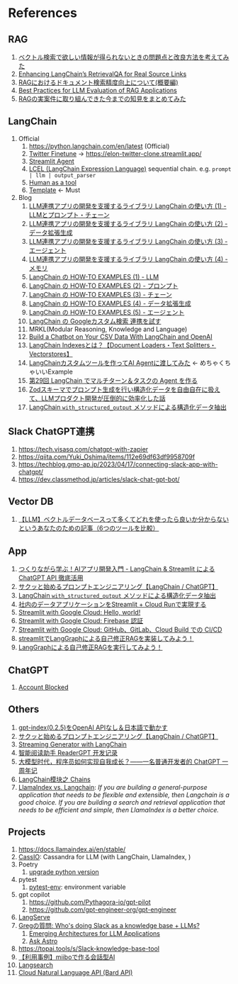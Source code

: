 # References

## RAG

1. [ベクトル検索で欲しい情報が得られないときの問題点と改良方法を考えてみた](https://dev.classmethod.jp/articles/problem-and-improve-methods-of-vector-search/)
1. [Enhancing LangChain’s RetrievalQA for Real Source Links](https://medium.com/@nakamasato/enhancing-langchains-retrievalqa-for-real-source-links-53713c7d802a)
1. [RAGにおけるドキュメント検索精度向上について(概要編)](https://zenn.dev/sompojapan_dx/articles/eb755a18e893ce)
1. [Best Practices for LLM Evaluation of RAG Applications](https://www.databricks.com/blog/LLM-auto-eval-best-practices-RAG)
1. [RAGの実案件に取り組んできた今までの知見をまとめてみた](https://dev.classmethod.jp/articles/rag-knowledge-on-real-projects/)

## LangChain

1. Official
    1. https://python.langchain.com/en/latest (Official)
    1. [Twitter Finetune](https://github.com/langchain-ai/twitter-finetune) -> https://elon-twitter-clone.streamlit.app/
    1. [Streamlit Agent](https://github.com/langchain-ai/streamlit-agent)
    1. [LCEL (LangChain Expression Language)](https://python.langchain.com/docs/expression_language/) sequential chain. e.g. `prompt | llm | output_parser`
    1. [Human as a tool](https://python.langchain.com/docs/integrations/tools/human_tools)
    1. [Template](https://python.langchain.com/docs/templates/) <- Must
1. Blog
    1. [LLM連携アプリの開発を支援するライブラリ LangChain の使い方 (1) - LLMとプロンプト・チェーン](https://note.com/npaka/n/n61ad59380a43)
    1. [LLM連携アプリの開発を支援するライブラリ LangChain の使い方 (2) - データ拡張生成](https://note.com/npaka/n/n2f89fb3bf91b)
    1. [LLM連携アプリの開発を支援するライブラリ LangChain の使い方 (3) - エージェント](https://note.com/npaka/n/n6b7a07e492f1)
    1. [LLM連携アプリの開発を支援するライブラリ LangChain の使い方 (4) - メモリ](https://note.com/npaka/n/n95e5bce0e1d6)
    1. [LangChain の HOW-TO EXAMPLES (1) - LLM](https://note.com/npaka/n/n716dfd26094d)
    1. [LangChain の HOW-TO EXAMPLES (2) - プロンプト](https://note.com/npaka/n/n97aac2da03f4)
    1. [LangChain の HOW-TO EXAMPLES (3) - チェーン](https://note.com/npaka/n/n886960b89de1)
    1. [LangChain の HOW-TO EXAMPLES (4) - データ拡張生成](https://note.com/npaka/n/nb9b70619939a)
    1. [LangChain の HOW-TO EXAMPLES (5) - エージェント](https://note.com/npaka/n/nb28aa5f38c0d)
    1. [LangChain の Googleカスタム検索 連携を試す](https://note.com/npaka/n/nd9a4a26a8932)
    1. MRKL(Modular Reasoning, Knowledge and Language)
    1. [Build a Chatbot on Your CSV Data With LangChain and OpenAI](https://betterprogramming.pub/build-a-chatbot-on-your-csv-data-with-langchain-and-openai-ed121f85f0cd)
    1. [LangChain Indexesとは？【Document Loaders・Text Splitters・Vectorstores】](https://zenn.dev/umi_mori/books/prompt-engineer/viewer/langchain_indexes)
    1. [LangChainカスタムツールを作ってAI Agentに渡してみた](https://note.com/astropomeai/n/n714867753751) <- めちゃくちゃいいExample
    1. [第29回 LangChain でマルチターン＆タスクの Agent を作る](https://www.ogis-ri.co.jp/otc/hiroba/technical/similar-document-search/part29.html)
    1. [Zodスキーマでプロンプト生成を行い構造化データを自由自在に扱えて、LLMプロダクト開発が圧倒的に効率化した話](https://tech.algomatic.jp/entry/2024/05/23/140219)
    1. [LangChain `with_structured_output` メソッドによる構造化データ抽出](https://zenn.dev/ml_bear/articles/cb07549ec52175)

## Slack ChatGPT連携

1. https://tech.visasq.com/chatgpt-with-zapier
1. https://qiita.com/Yuki_Oshima/items/112e69df63df9958709f
1. https://techblog.gmo-ap.jp/2023/04/17/connecting-slack-app-with-chatgpt/
1. https://dev.classmethod.jp/articles/slack-chat-gpt-bot/

## Vector DB

1. [【LLM】ベクトルデータベースって多くてどれを使ったら良いか分からないというあなたのための記事（6つのツールを比較）](https://zenn.dev/moekidev/articles/9e8b85025d590e)

## App

1. [つくりながら学ぶ！AIアプリ開発入門 - LangChain & Streamlit による ChatGPT API 徹底活用](https://zenn.dev/ml_bear/books/d1f060a3f166a5)
1. [サクッと始めるプロンプトエンジニアリング【LangChain / ChatGPT】](https://zenn.dev/umi_mori/books/prompt-engineer)
1. [LangChain `with_structured_output` メソッドによる構造化データ抽出](https://zenn.dev/ml_bear/articles/cb07549ec52175)
1. [社内のデータアプリケーションをStreamlit + Cloud Runで実現する](https://zenn.dev/atamaplus/articles/6fbbd3362fbc66)
1. [Streamlit with Google Cloud: Hello, world!](https://zenn.dev/google_cloud_jp/articles/streamlit-01-hello)
1. [Streamlit with Google Cloud: Firebase 認証](https://zenn.dev/google_cloud_jp/articles/streamlit-02-firebase)
1. [Streamlit with Google Cloud: GitHub、GitLab、Cloud Build での CI/CD](https://zenn.dev/google_cloud_jp/articles/streamlit-04-cicd)
1. [streamlitでLangGraphによる自己修正RAGを実装してみよう！](https://zenn.dev/tsuzukia/articles/e4db5889a9a02c)
1. [LangGraphによる自己修正RAGを実行してみよう！](https://zenn.dev/tsuzukia/articles/0724729c2b733e)

## ChatGPT

1. [Account Blocked](https://community.openai.com/t/sorry-you-have-been-blocked-by-chatgpt/190053)

## Others

1. [gpt-index(0.2.5)をOpenAI APIなし＆日本語で動かす](https://note.com/oshizo/n/n137aaa2c29d4)
1. [サクッと始めるプロンプトエンジニアリング【LangChain / ChatGPT】](https://zenn.dev/umi_mori/books/prompt-engineer)
1. [Streaming Generator with LangChain](https://gist.github.com/mortymike/70711b028311681e5f3c6511031d5d43#langchain-streaming-example)
1. [智能阅读助手 ReaderGPT 开发记录](https://mp.weixin.qq.com/s/I5btAn54wqUGsXBcDN0G9A)
1. [大模型时代，程序员如何实现自我成长？——一名普通开发者的 ChatGPT 一周年记](https://liduos.com/the-hacker-guide-to-llms.html)
1. [LangChain模块之 Chains](https://aitutor.liduos.com/02-langchain/02-2-1.html)
1. [LlamaIndex vs. Langchain](https://stackoverflow.com/questions/76990736/differences-between-langchain-llamaindex): *If you are building a general-purpose application that needs to be flexible and extensible, then Langchain is a good choice. If you are building a search and retrieval application that needs to be efficient and simple, then LlamaIndex is a better choice.*

## Projects

1. https://docs.llamaindex.ai/en/stable/
1. [CassIO](https://cassio.org/): Cassandra for LLM (with LangChain, LlamaIndex, )
1. Poetry
    1. [upgrade python version](https://qiita.com/watame/items/8900d4d51f97e7ad3a89)
1. pytest
    1. [pytest-env](https://pypi.org/project/pytest-env/): environment variable
1. gpt copilot
    1. https://github.com/Pythagora-io/gpt-pilot
    1. https://github.com/gpt-engineer-org/gpt-engineer
1. [LangServe](https://python.langchain.com/docs/langserve)
1. [Gregの質問: Who's doing Slack as a knowledge base + LLMs?](https://twitter.com/GregKamradt/status/1735784098197840265)
    1. [Emerging Architectures for LLM Applications](https://a16z.com/emerging-architectures-for-llm-applications/)
    1. [Ask Astro](https://github.com/astronomer/ask-astro)
1. https://topai.tools/s/Slack-knowledge-base-tool
1. [【利用事例】miiboで作る会話型AI](https://note.com/miibo/m/ma82aceda74a8)
1. [Langsearch](https://github.com/gutfeeling/langsearch)
1. [Cloud Natural Language API (Bard API)](https://cloud.google.com/natural-language?hl=en)
